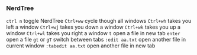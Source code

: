
### NerdTree
`ctrl n` toggle NerdTree
`Ctrl+ww` cycle though all windows
`Ctrl+wh` takes you left a window
`Ctrl+wj` takes you down a window
`Ctrl+wk` takes you up a window
`Ctrl+wl` takes you right a window
`t` open a file in new tab
`enter` open a file
`gt` or `gT` switch between tabs
`:edit aa.txt` open another file in current window
`:tabedit aa.txt` open another file in new tab


